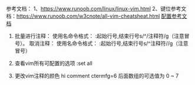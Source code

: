 参考文档：
1、https://www.runoob.com/linux/linux-vim.html
2、键位参考文档：https://www.runoob.com/w3cnote/all-vim-cheatsheat.html
[配置参考文档](https://www.freecodecamp.org/news/vimrc-configuration-guide-customize-your-vim-editor/)


1. 批量进行注释：
使用名命令格式： :起始行号,结束行号s/^/注释符/g（注意冒号）。
取消注释：
使用名命令格式： :起始行号,结束行号s/^注释符//g（注意冒号）

2. 查看vim所有可配置的选项
:set all

3. 更改vim注释的颜色
hi comment ctermfg=6
后面数组的可选值为 0 ~ 7



